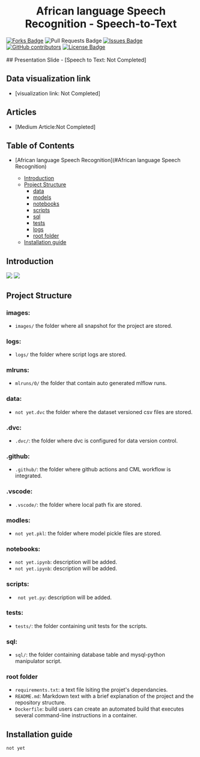 <h1 align="center">African language Speech Recognition - Speech-to-Text </h1>
<div>
<a href="https://github.com/week4-SpeechRecognition/Speech-to-Text"><img src="https://img.shields.io/github/forks/week4-SpeechRecognition/Speech-to-Text" alt="Forks Badge"/></a>
<a "https://github.com/week4-SpeechRecognition/Speech-to-Text/pulls"><img src="https://img.shields.io/github/issues-pr/week4-SpeechRecognition/Speech-to-Text" alt="Pull Requests Badge"/></a>
<a href="https://github.com/week4-SpeechRecognition/Speech-to-Text/issues"><img src="https://img.shields.io/github/issues/week4-SpeechRecognition/Speech-to-Text" alt="Issues Badge"/></a>
<a href="https://github.com/week4-SpeechRecognition/Speech-to-Text/graphs/contributors"><img alt="GitHub contributors" src="https://img.shields.io/github/contributors/week4-SpeechRecognition/Speech-to-Text?color=2b9348"></a>
<a href="https://github.com/week4-SpeechRecognition/Speech-to-Text/blob/main/LICENCE"><img src="https://img.shields.io/github/license/week4-SpeechRecognition/Speech-to-Text?color=2b9348" alt="License Badge"/></a>
</div>
<br>
## Presentation Slide
- [Speech to Text: Not Completed]

## Data visualization link
- [visualization link: Not Completed]

## Articles
- [Medium Article:Not Completed]

## Table of Contents

* [African language Speech Recognition](#African language Speech Recognition)

  - [Introduction](#Introduction)
  - [Project Structure](#project-structure)
    * [data](#data)
    * [models](#models)
    * [notebooks](#notebooks)
    * [scripts](#scripts)
    * [sql](#sql)
    * [tests](#tests)
    * [logs](#logs)
    * [root folder](#root-folder)
  - [Installation guide](#installation-guide)

## Introduction

<img src="images/slide/3.png" name="">
<img src="images/slide/4.png" name="">

## Project Structure

### images:

- `images/` the folder where all snapshot for the project are stored.

### logs:

- `logs/` the folder where script logs are stored.

### mlruns:
- `mlruns/0/` the folder that contain auto generated mlflow runs.
### data:

 - `not yet.dvc` the folder where the dataset versioned csv files are stored.

### .dvc:
- `.dvc/`: the folder where dvc is configured for data version control.

### .github:

- `.github/`: the folder where github actions and CML workflow is integrated.

### .vscode:

- `.vscode/`: the folder where local path fix are stored.
### modles:
- `not yet.pkl`: the folder where model pickle files are stored.

### notebooks:

- `not yet.ipynb`: description will be added.
- `not yet.ipynb`: description will be added.


###  scripts:

- ` not yet.py`: description will be added.

### tests:

- `tests/`: the folder containing unit tests for the scripts.

### sql:

- `sql/`: the folder containing database table and mysql-python manipulator script.
### root folder

- `requirements.txt`: a text file lsiting the projet's dependancies.
- `README.md`: Markdown text with a brief explanation of the project and the repository structure.
- `Dockerfile`: build users can create an automated build that executes several command-line instructions in a container.

## Installation guide

```bash
not yet
```